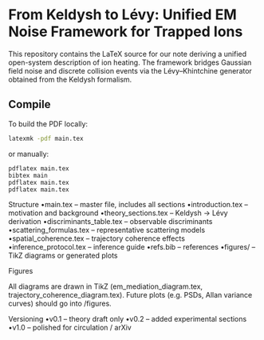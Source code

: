 # From Keldysh to Lévy: Unified EM Noise Framework for Trapped Ions

This repository contains the LaTeX source for our note deriving a 
unified open-system description of ion heating. The framework bridges 
Gaussian field noise and discrete collision events via the 
Lévy–Khintchine generator obtained from the Keldysh formalism.

## Compile

To build the PDF locally:

```bash
latexmk -pdf main.tex
```

or manually:

```
pdflatex main.tex
bibtex main
pdflatex main.tex
pdflatex main.tex
```

Structure
•main.tex – master file, includes all sections
•introduction.tex – motivation and background
•theory_sections.tex – Keldysh → Lévy derivation
•discriminants_table.tex – observable discriminants
•scattering_formulas.tex – representative scattering models
•spatial_coherence.tex – trajectory coherence effects
•inference_protocol.tex – inference guide
•refs.bib – references
•figures/ – TikZ diagrams or generated plots

Figures

All diagrams are drawn in TikZ (em_mediation_diagram.tex,
trajectory_coherence_diagram.tex).
Future plots (e.g. PSDs, Allan variance curves) should go into /figures.

Versioning
•v0.1 – theory draft only
•v0.2 – added experimental sections
•v1.0 – polished for circulation / arXiv
